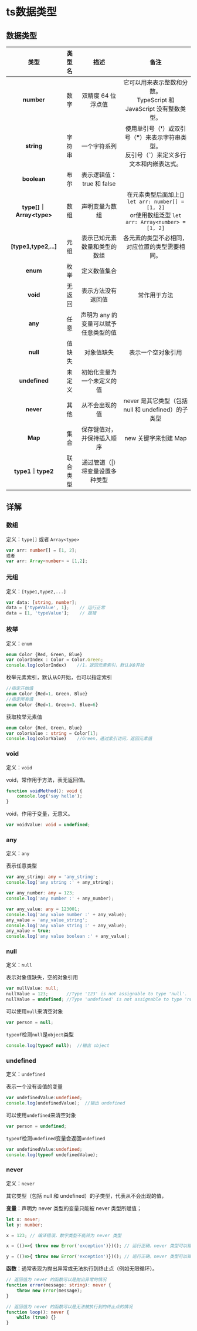 # ts数据类型



## 数据类型

|           类型           |  类型名  |                 描述                  |                             备注                             |
| :----------------------: | :------: | :-----------------------------------: | :----------------------------------------------------------: |
|        **number**        |   数字   |          双精度 64 位浮点值           | 它可以用来表示整数和分数。<br />TypeScript 和 JavaScript 没有整数类型。 |
|        **string**        |  字符串  |             一个字符系列              | 使用单引号（**'**）或双引号（**"**）来表示字符串类型。<br />反引号（**`**）来定义多行文本和内嵌表达式。 |
|       **boolean**        |   布尔   |       表示逻辑值：true 和 false       |                                                              |
| **type[]｜Array\<type>** |   数组   |            声明变量为数组             | 在元素类型后面加上[] `let arr: number[] = [1, 2]`<br />or使用数组泛型 `let arr: Array<number> = [1, 2]` |
|  **[type1,type2,...]**   |   元组   |     表示已知元素数量和类型的数组      |        各元素的类型不必相同，对应位置的类型需要相同。        |
|         **enum**         |   枚举   |             定义数值集合              |                                                              |
|         **void**         |  无返回  |          表示方法没有返回值           |                         常作用于方法                         |
|         **any**          |   任意   | 声明为 any 的变量可以赋予任意类型的值 |                                                              |
|         **null**         |  值缺失  |              对象值缺失               |                      表示一个空对象引用                      |
|      **undefined**       |  未定义  |      初始化变量为一个未定义的值       |                                                              |
|        **never**         |   其他   |            从不会出现的值             |      never 是其它类型（包括 null 和 undefined）的子类型      |
|         **Map**          |   集合   |      保存键值对，并保持插入顺序       |                     new 关键字来创建 Map                     |
|     **type1｜type2**     | 联合类型 |   通过管道（\|）将变量设置多种类型    |                                                              |

## 详解

### 数组

定义：`type[]`  或者 `Array<type>`

```typescript
var arr: number[] = [1, 2];
或者
var arr: Array<number> = [1,2];
```

### 元组

定义：`[type1,type2,...]`

```typescript
var data: [string, number];
data = ['typeValue', 1];    // 运行正常
data = [1, 'typeValue'];    // 报错
```

### 枚举

定义：`enum`

```typescript
enum Color {Red, Green, Blue}
var colorIndex : Color = Color.Green;
console.log(colorIndex)    //1，返回元素索引，默认从0开始
```

枚举元素索引，默认从0开始，也可以指定索引

```typescript
//指定开始值
enum Color {Red=1, Green, Blue}
//指定所有值
enum Color {Red=1, Green=3, Blue=6}
```

获取枚举元素值

```typescript
enum Color {Red, Green, Blue}
var colorValue : string = Color[1];
console.log(colorValue)    //Green，通过索引访问，返回元素值
```

### void

定义：`void`

void，常作用于方法，表无返回值。

```typescript
function voidMethod(): void {
    console.log('say hello');
}
```

void，作用于变量，无意义。

```typescript
var voidValue: void = undefined;
```

### any

定义：`any`

表示任意类型

```typescript
var any_string: any = 'any_string';
console.log('any string :' + any_string);

var any_number: any = 123;
console.log('any number :' + any_number);

var any_value: any = 123001;
console.log('any value number :' + any_value);
any_value = 'any_value_string';
console.log('any value string :' + any_value);
any_value = true;
console.log('any value boolean :' + any_value);
```

### null

定义：`null`

表示对象值缺失，空的对象引用

```typescript
var nullValue: null;
nullValue = 123;       //Type '123' is not assignable to type 'null'.
nullValue = undefined; //Type 'undefined' is not assignable to type 'null'.
```

可以使用`null`来清空对象

```typescript
var person = null;
```

`typeof`检测`null`是`object`类型

```typescript
console.log(typeof null);  //输出 object
```

### undefined

定义：`undefined`

表示一个没有设值的变量

```typescript
var undefinedValue:undefined;
console.log(undefinedValue);  //输出 undefined
```

可以使用`undefined`来清空对象

```typescript
var person = undefined;
```

`typeof`检测`undefined`变量会返回`undefined`

```typescript
var undefinedValue:undefined;
console.log(typeof undefinedValue);
```

### never

定义：`never`

其它类型（包括 null 和 undefined）的子类型，代表从不会出现的值，

**变量**：声明为 never 类型的变量只能被 never 类型所赋值；

```typescript
let x: never;
let y: number;

x = 123; // 编译错误，数字类型不能转为 never 类型

x = (()=>{ throw new Error('exception')})(); // 运行正确，never 类型可以赋值给 never类型

y = (()=>{ throw new Error('exception')})(); // 运行正确，never 类型可以赋值给 数字类型
```

**函数**：通常表现为抛出异常或无法执行到终止点（例如无限循环）。

```typescript
// 返回值为 never 的函数可以是抛出异常的情况
function error(message: string): never {
    throw new Error(message);
}

// 返回值为 never 的函数可以是无法被执行到的终止点的情况
function loop(): never {
    while (true) {}
}
```